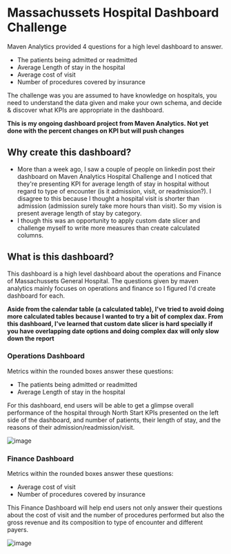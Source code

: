 # Massachussets Hospital Dashboard Challenge
Maven Analytics provided 4 questions for a high level dashboard to answer. 
- The patients being admitted or readmitted
- Average Length of stay in the hospital
- Average cost of visit  
- Number of procedures covered by insurance

The challenge was you are assumed to have knowledge on hospitals, you need to understand the data given and make your own schema, and decide & discover what KPIs are appropriate in the dashboard.

**This is my ongoing dashboard project from Maven Analytics. Not yet done with the percent changes on KPI but will push changes**

## Why create this dashboard?
- More than a week ago, I saw a couple of people on linkedin post their dashboard on Maven Analytics Hospital Challenge and I noticed that they're presenting KPI for average length of stay in hospital without regard to type of encounter (is it admission, visit, or readmission?). I disagree to this because I thought a hospital visit is shorter than admission (admission surely take more hours than visit). So my vision is present average length of stay by category.
- I though this was an opportunity to apply custom date slicer and challenge myself to write more measures than create calculated columns. 

## What is this dashboard?
This dashboard is a high level dashboard about the operations and Finance of Massachussets General Hospital. The questions given by maven analytics mainly focuses on operations and finance so I figured I'd create dashboard for each.

**Aside from the calendar table (a calculated table), I've tried to avoid doing more calculated tables because I wanted to try a bit of complex dax. From this dashboard, I've learned that custom date slicer is hard specially if you have overlapping date options and doing complex dax will only slow down the report**

### Operations Dashboard
Metrics within the rounded boxes answer these questions: 
- The patients being admitted or readmitted
- Average Length of stay in the hospital

For this dashboard, end users will be able to get a glimpse overall performance of the hospital through North Start KPIs presented on the left side of the dashboard, and number of patients, their length of stay, and the reasons of their admission/readmission/visit. 

![image](https://github.com/user-attachments/assets/75a1daff-a877-4bc5-9d50-3ef63a6cfa79)

### Finance Dashboard
Metrics within the rounded boxes answer these questions: 
- Average cost of visit  
- Number of procedures covered by insurance

This Finance Dashboard will help end users not only answer their questions about the cost of visit and the number of procedures performed but also the gross revenue and its composition to type of encounter and different payers.

![image](https://github.com/user-attachments/assets/b617742a-fc45-4c1f-a194-856765fbc0e5)

